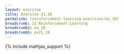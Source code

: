 ```yaml
---
layout: exercise
title: Exercise 21.10
permalink: /reinforcement-learning-exercises/ex_10/
breadcrumb: 21-Reinforcement-Learning
breadcrumb2: ex_10
breadcrumb5: ex21.10
---
```


{% include mathjax_support %}

